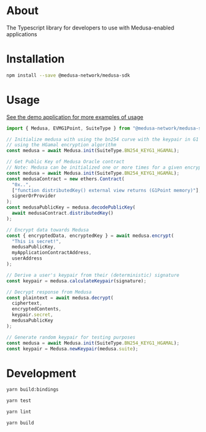 # About
The Typescript library for developers to use with Medusa-enabled applications

# Installation

```bash
npm install --save @medusa-network/medusa-sdk
```

# Usage

[See the demo application for more examples of usage](https://github.com/medusa-network/medusa-app)

```typescript
import { Medusa, EVMG1Point, SuiteType } from "@medusa-network/medusa-sdk";

// Initialize medusa with using the bn254 curve with the keypair in G1
// using the HGamal encryption algorithm
const medusa = await Medusa.init(SuiteType.BN254_KEYG1_HGAMAL);

// Get Public Key of Medusa Oracle contract
// Note: Medusa can be initialized one or more times for a given encryption suite
const medusa = await Medusa.init(SuiteType.BN254_KEYG1_HGAMAL);
const medusaContract = new ethers.Contract(
  "0x..",
  ["function distributedKey() external view returns (G1Point memory)"],
  signerOrProvider
);
const medusaPublicKey = medusa.decodePublicKey(
  await medusaContract.distributedKey()
);

// Encrypt data towards Medusa
const { encryptedData, encryptedKey } = await medusa.encrypt(
  "This is secret!",
  medusaPublicKey,
  myApplicationContractAddress,
  userAddress
);

// Derive a user's keypair from their (deterministic) signature
const keypair = medusa.calculateKeypair(signature);

// Decrypt response from Medusa
const plaintext = await medusa.decrypt(
  ciphertext,
  encryptedContents,
  keypair.secret,
  medusaPublicKey
);

// Generate random keypair for testing purposes
const medusa = await Medusa.init(SuiteType.BN254_KEYG1_HGAMAL);
const keypair = Medusa.newKeypair(medusa.suite);
```

# Development
```bash
yarn build:bindings

yarn test

yarn lint

yarn build
```
